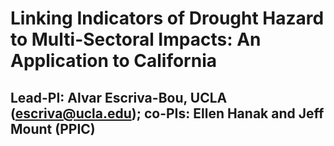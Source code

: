 # Linking Indicators of Drought Hazard to Multi-Sectoral Impacts: An Application to California
## Lead-PI: Alvar Escriva-Bou, UCLA (escriva@ucla.edu); co-PIs: Ellen Hanak and Jeff Mount (PPIC)
